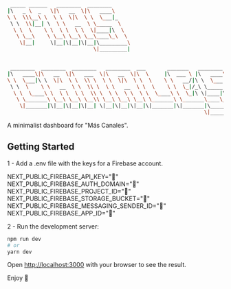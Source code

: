 ```bash
 _____ ______   ________  ________
|\   _ \  _   \|\   __  \|\   ____\
\ \  \\\__\ \  \ \  \|\  \ \  \___|_
 \ \  \\|__| \  \ \   __  \ \_____  \
  \ \  \    \ \  \ \  \ \  \|____|\  \
   \ \__\    \ \__\ \__\ \__\____\_\  \
    \|__|     \|__|\|__|\|__|\_________\
                            \|_________|


 ________  ________  ________   ________  ___       _______   ________
|\   ____\|\   __  \|\   ___  \|\   __  \|\  \     |\  ___ \ |\   ____\
\ \  \___|\ \  \|\  \ \  \\ \  \ \  \|\  \ \  \    \ \   __/|\ \  \___|_
 \ \  \    \ \   __  \ \  \\ \  \ \   __  \ \  \    \ \  \_|/_\ \_____  \
  \ \  \____\ \  \ \  \ \  \\ \  \ \  \ \  \ \  \____\ \  \_|\ \|____|\  \
   \ \_______\ \__\ \__\ \__\\ \__\ \__\ \__\ \_______\ \_______\____\_\  \
    \|_______|\|__|\|__|\|__| \|__|\|__|\|__|\|_______|\|_______|\_________\
                                                                \|_________|
```

A minimalist dashboard for "Más Canales".

## Getting Started
1 - Add a .env file with the keys for a Firebase account.

NEXT_PUBLIC_FIREBASE_API_KEY="🌝"
NEXT_PUBLIC_FIREBASE_AUTH_DOMAIN="🌝"
NEXT_PUBLIC_FIREBASE_PROJECT_ID="🌝"
NEXT_PUBLIC_FIREBASE_STORAGE_BUCKET="🌝"
NEXT_PUBLIC_FIREBASE_MESSAGING_SENDER_ID="🌝"
NEXT_PUBLIC_FIREBASE_APP_ID="🌝"

2 - Run the development server:

```bash
npm run dev
# or
yarn dev
```

Open [http://localhost:3000](http://localhost:3000) with your browser to see the result.

Enjoy 🍻
